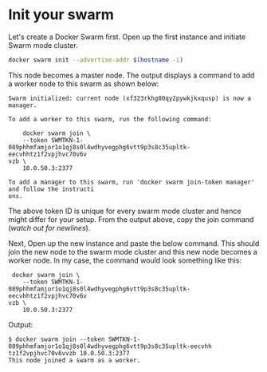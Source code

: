 # Init your swarm

Let's create a Docker Swarm first. Open up the first instance and initiate Swarm mode cluster.

```bash
docker swarm init --advertise-addr $(hostname -i)
```

This node becomes a master node. The output displays a command to add a worker node to this swarm as shown below:

```
Swarm initialized: current node (xf323rkhg80qy2pywkjkxqusp) is now a manager.

To add a worker to this swarm, run the following command:

    docker swarm join \
    --token SWMTKN-1-089phhmfamjor1o1qj8s0l4wdhyvegphg6vtt9p3s8c35upltk-eecvhhtz1f2vpjhvc70v6v
vzb \
    10.0.50.3:2377

To add a manager to this swarm, run 'docker swarm join-token manager' and follow the instructi
ons.
```

The above token ID is unique for every swarm mode cluster and hence might differ for your setup.
From the output above, copy the join command (_watch out for newlines_).

Next, Open up the new instance and paste the below command. This should join the new node to the swarm mode cluster and this new node becomes a worker node. In my case, the command would look something like this:

```
 docker swarm join \
    --token SWMTKN-1-089phhmfamjor1o1qj8s0l4wdhyvegphg6vtt9p3s8c35upltk-eecvhhtz1f2vpjhvc70v6v
vzb \
    10.0.50.3:2377
```

Output:

```
$ docker swarm join --token SWMTKN-1-089phhmfamjor1o1qj8s0l4wdhyvegphg6vtt9p3s8c35upltk-eecvhh
tz1f2vpjhvc70v6vvzb 10.0.50.3:2377
This node joined a swarm as a worker.
```
